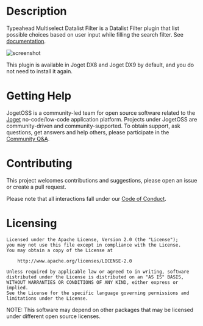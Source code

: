# Description

Typeahead Multiselect Datalist Filter is a Datalist Filter plugin that list possible choices based on user input while filling the search filter. See [documentation](https://dev.joget.org/community/display/marketplace/Typeahead+Multiselect+Filter).

![screenshot](https://user-images.githubusercontent.com/70784722/138054386-93ef9d08-60f7-4625-a679-1b8a85b64885.png)

This plugin is available in Joget DX8 and Joget DX9 by default, and you do not need to install it again.

# Getting Help

JogetOSS is a community-led team for open source software related to the [Joget](https://www.joget.org) no-code/low-code application platform.
Projects under JogetOSS are community-driven and community-supported.
To obtain support, ask questions, get answers and help others, please participate in the [Community Q&A](https://answers.joget.org/).

# Contributing

This project welcomes contributions and suggestions, please open an issue or create a pull request.

Please note that all interactions fall under our [Code of Conduct](https://github.com/jogetoss/repo-template/blob/main/CODE_OF_CONDUCT.md).

# Licensing

    Licensed under the Apache License, Version 2.0 (the "License");
    you may not use this file except in compliance with the License.
    You may obtain a copy of the License at

        http://www.apache.org/licenses/LICENSE-2.0

    Unless required by applicable law or agreed to in writing, software
    distributed under the License is distributed on an "AS IS" BASIS,
    WITHOUT WARRANTIES OR CONDITIONS OF ANY KIND, either express or implied.
    See the License for the specific language governing permissions and
    limitations under the License.

NOTE: This software may depend on other packages that may be licensed under different open source licenses.

